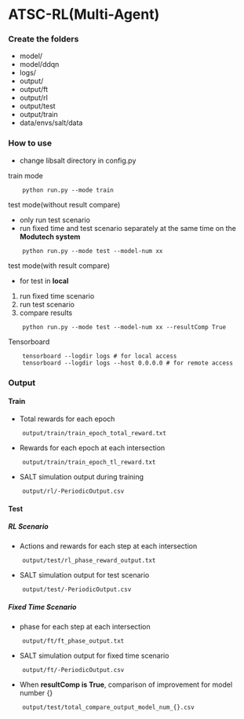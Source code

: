 # ATSC-RL(Multi-Agent)

### Create the folders
- model/
- model/ddqn
- logs/
- output/
- output/ft
- output/rl
- output/test
- output/train 
- data/envs/salt/data


### How to use ###
- change libsalt directory in config.py

train mode
```shell script
    python run.py --mode train
``` 
test mode(without result compare)
- only run test scenario
- run fixed time and test scenario separately at the same time on the **Modutech system**
```shell script
    python run.py --mode test --model-num xx
``` 
test mode(with result compare)
- for test in **local**
1. run fixed time scenario
2. run test scenario
3. compare results
```shell script
    python run.py --mode test --model-num xx --resultComp True
``` 
Tensorboard
```shell script
    tensorboard --logdir logs # for local access
    tensorboard --logdir logs --host 0.0.0.0 # for remote access
``` 

### Output ###
#### Train ####
- Total rewards for each epoch
```shell script
    output/train/train_epoch_total_reward.txt
```
- Rewards for each epoch at each intersection
```shell script
    output/train/train_epoch_tl_reward.txt
```
- SALT simulation output during training
```shell script
    output/rl/-PeriodicOutput.csv
```

#### Test ####
##### RL Scenario #####
- Actions and rewards for each step at each intersection
```shell script
    output/test/rl_phase_reward_output.txt
```
- SALT simulation output for test scenario
```shell script
    output/test/-PeriodicOutput.csv
```
##### Fixed Time Scenario #####
- phase for each step at each intersection
```shell script
    output/ft/ft_phase_output.txt
```
- SALT simulation output for fixed time scenario
```shell script
    output/ft/-PeriodicOutput.csv
```

- When **resultComp is True**, comparison of improvement for model number {}
```shell script
    output/test/total_compare_output_model_num_{}.csv
```

